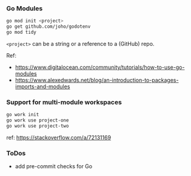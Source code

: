 ### Go Modules

```bash
go mod init <project>
go get github.com/joho/godotenv
go mod tidy
```

`<project>` can be a string or a reference to a (GitHub) repo.

Ref:

- https://www.digitalocean.com/community/tutorials/how-to-use-go-modules
- https://www.alexedwards.net/blog/an-introduction-to-packages-imports-and-modules

### Support for multi-module workspaces

```bash
go work init
go work use project-one
go work use project-two
```

ref: https://stackoverflow.com/a/72131169

### ToDos

- add pre-commit checks for Go
